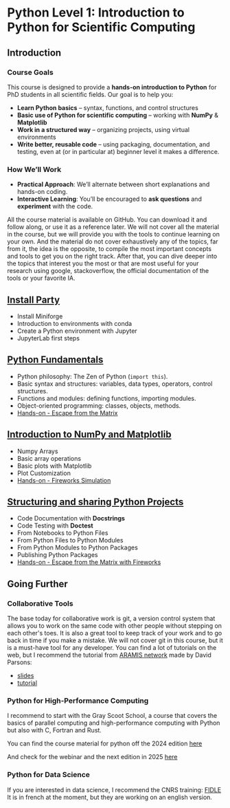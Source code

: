 # Python Level 1: Introduction to Python for Scientific Computing

## Introduction 

### Course Goals
This course is designed to provide a **hands-on introduction to Python** for PhD students in all scientific fields. Our goal is to help you:
- **Learn Python basics** – syntax, functions, and control structures  
- **Basic use of Python for scientific computing** – working with **NumPy** & **Matplotlib**  
- **Work in a structured way** – organizing projects, using virtual environments  
- **Write better, reusable code** – using packaging, documentation, and testing, even at (or in particular at) beginner level it makes a difference.

### **How We’ll Work**
- **Practical Approach**: We’ll alternate between short explanations and hands-on coding.  
- **Interactive Learning**: You’ll be encouraged to **ask questions** and **experiment** with the code.

All the course material is available on GitHub. You can download it and follow along, or use it as a reference later.
We will not cover all the material in the course, but we will provide you with the tools to continue learning on your own.
And the material do not cover exhaustively any of the topics, far from it, the idea is the opposite, to compile the most important concepts and tools to get you on the right track.
After that, you can dive deeper into the topics that interest you the most or that are most useful for your research using google, stackoverflow, the official documentation of the tools or your favorite IA.

## [Install Party](0_install_party/README.md)
- Install Miniforge 
- Introduction to environments with conda
- Create a Python environment with Jupyter
- JupyterLab first steps

## [Python Fundamentals](1_python_fundamentals/README.md)
- Python philosophy: The Zen of Python (`import this`).
- Basic syntax and structures: variables, data types, operators, control structures.
- Functions and modules: defining functions, importing modules.
- Object-oriented programming: classes, objects, methods.
- [Hands-on - Escape from the Matrix](1_python_fundamentals/Escaping_the_Matrix.ipynb)

## [Introduction to NumPy and Matplotlib](2_numpy_matplotlib/README.md)
- Numpy Arrays
- Basic array operations
- Basic plots with Matplotlib
- Plot Customization
- [Hands-on - Fireworks Simulation](2_numpy_matplotlib/Fireworks_Simulation.ipynb)

## [Structuring and sharing Python Projects](3_structuring_sharing/README.md)

- Code Documentation with **Docstrings**
- Code Testing with **Doctest**
- From Notebooks to Python Files
- From Python Files to Python Modules
- From Python Modules to Python Packages
- Publishing Python Packages
- [Hands-on - Escape from the Matrix with Fireworks](3_structuring_sharing/Escape_from_the_Matrix_with_Fireworks.ipynb)

## Going Further

### Collaborative Tools

The base today for collaborative work is git, a version control system that allows you to work on the same code with other people without stepping on each other's toes. It is also a great tool to keep track of your work and to go back in time if you make a mistake. We will not cover git in this course, but it is a must-have tool for any developer. You can find a lot of tutorials on the web, but I recommend the tutorial from [ARAMIS network](https://aramis.resinfo.org/) made by David Parsons:
- [slides](https://parsons.eu/git/introduction/slides.pdf)
- [tutorial](https://parsons.eu/git/introduction/hands-on.pdf)

### Python for High-Performance Computing

I recommend to start with the Gray Scoot School, a course that covers the basics of parallel computing and high-performance computing with Python but also with C, Fortran and Rust.

You can find the course material for python off the 2024 edition [here](https://gitlab.in2p3.fr/alice.faure/gray-scott-python/-/tree/main)

And check for the webinar and the next edition in 2025 [here](https://cta-lapp.pages.in2p3.fr/COURS/GRAY_SCOTT_REVOLUTIONS/GrayScottRevolution/)

### Python for Data Science

If you are interested in data science, I recommend the CNRS training: [FIDLE](https://www.fidle.cnrs.fr/w3/)
It is in french at the moment, but they are working on an english version.